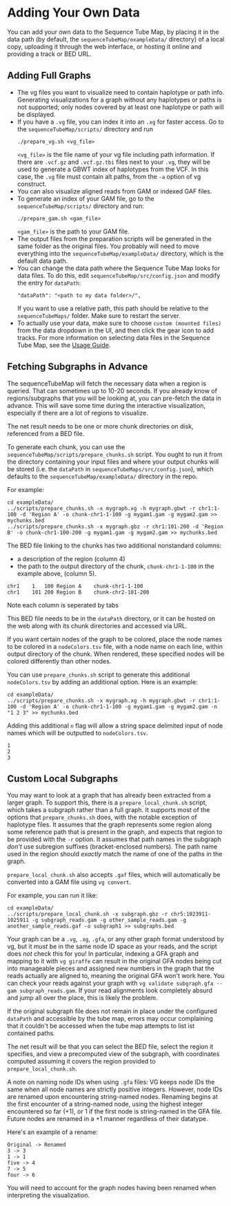 # Adding Your Own Data

You can add your own data to the Sequence Tube Map, by placing it in the data path (by default, the `sequenceTubeMap/exampleData/` directory) of a local copy, uploading it through the web interface, or hosting it online and providing a track or BED URL.

## Adding Full Graphs

- The vg files you want to visualize need to contain haplotype or path info. Generating visualizations for a graph without any haplotypes or paths is not supported; only nodes covered by at least one haplotype or path will be displayed.
- If you have a `.vg` file, you can index it into an `.xg` for faster access. Go to the `sequenceTubeMap/scripts/` directory and run
  ```
  ./prepare_vg.sh <vg_file>
  ```
  `<vg_file>` is the file name of your vg file including path information.
  If there are `.vcf.gz` and `.vcf.gz.tbi` files next to your `.vg`, they will be used to generate a GBWT index of haplotypes from the VCF. In this case, the `.vg` file must contain alt paths, from the `-a` option of vg construct.
- You can also visualize aligned reads from GAM or indexed GAF files.
- To generate an index of your GAM file, go to the `sequenceTubeMap/scripts/` directory and run:
  ```
  ./prepare_gam.sh <gam_file>
  ```
  `<gam_file>` is the path to your GAM file.
- The output files from the preparation scripts will be generated in the same folder as the original files. You probably will need to move everything into the `sequenceTubeMap/exampleData/` directory, which is the default data path.
- You can change the data path where the Sequence Tube Map looks for data files. To do this, edit `sequenceTubeMap/src/config.json` and modify the entry for `dataPath`:
  ```
  "dataPath": "<path to my data folder>/",
  ```
  If you want to use a relative path, this path should be relative to the `sequenceTubeMaps/` folder. Make sure to restart the server.
- To actually use your data, make sure to choose `custom (mounted files)` from the data dropdown in the UI, and then click the gear icon to add tracks. For more information on selecting data files in the Sequence Tube Map, see the [Usage Guide](../public/help/help.md).

## Fetching Subgraphs in Advance

The sequenceTubeMap will fetch the necessary data when a region is queried. 
That can sometimes up to 10-20 seconds.
If you already know of regions/subgraphs that you will be looking at, you can pre-fetch the data in advance. 
This will save some time during the interactive visualization, especially if there are a lot of regions to visualize.

The net result needs to be one or more chunk directories on disk, referenced from a BED file.

To generate each chunk, you can use the `sequenceTubeMap/scripts/prepare_chunks.sh` script. You ought to run it from the directory containing your input files and where your output chunks will be stored (i.e. the `dataPath` in `sequenceTubeMaps/src/config.json`), which defaults to the `sequenceTubeMap/exampleData/` directory in the repo.

For example:

```
cd exampleData/
../scripts/prepare_chunks.sh -x mygraph.xg -h mygraph.gbwt -r chr1:1-100 -d 'Region A' -o chunk-chr1-1-100 -g mygam1.gam -g mygam2.gam >> mychunks.bed
../scripts/prepare_chunks.sh -x mygraph.gbz -r chr1:101-200 -d 'Region B' -o chunk-chr1-100-200 -g mygam1.gam -g mygam2.gam >> mychunks.bed
```

The BED file linking to the chunks has two additional nonstandard columns: 

- a description of the region (column 4)
- the path to the output directory of the chunk, `chunk-chr1-1-100` in the example above, (column 5). 

```
chr1	1	100	Region A	chunk-chr1-1-100
chr1	101	200	Region B	chunk-chr2-101-200
```
Note each column is seperated by tabs

This BED file needs to be in the `dataPath` directory, or it can be hosted on the web along with its chunk directories and accessed via URL.

If you want certain nodes of the graph to be colored, place the node names to be colored in a `nodeColors.tsv` file, with a node name on each line, within output directory of the chunk. When rendered, these specified nodes will be colored differently than other nodes.

You can use `prepare_chunks.sh` script to generate this additional `nodeColors.tsv` by adding an additional option. Here is an example:

```
cd exampleData/
../scripts/prepare_chunks.sh -x mygraph.xg -h mygraph.gbwt -r chr1:1-100 -d 'Region A' -o chunk-chr1-1-100 -g mygam1.gam -g mygam2.gam -n "1 2 3" >> mychunks.bed
```

Adding this additional `n` flag will allow a string space delimited input of node names which will be outputted to `nodeColors.tsv`.

```
1
2
3
```

## Custom Local Subgraphs

You may want to look at a graph that has already been extracted from a larger graph.
To support this, there is a `prepare_local_chunk.sh` script, which takes a subgraph rather than a full graph.
It supports most of the options that `prepare_chunks.sh` does, with the notable exception of haplotype files.
It assumes that the graph represents some region along some reference path that is present in the graph, and expects that region to be provided with the `-r` option.
It assumes that path names in the subgraph *don't* use subregion suffixes (bracket-enclosed numbers).
The path name used in the region should *exactly* match the name of one of the paths in the graph.

`prepare_local_chunk.sh` also accepts `.gaf` files, which will automatically be converted into a GAM file using `vg convert`.

For example, you can run it like:

```
cd exampleData/
../scripts/prepare_local_chunk.sh -x subgraph.gbz -r chr5:1023911-1025911 -g subgraph_reads.gam -g other_sample_reads.gam -g another_sample_reads.gaf -o subgraph1 >> subgraphs.bed
```

Your graph can be a `.vg`, `.xg`, `.gfa`, or any other graph format understood by vg, but it *must* be in the same node ID space as your reads, and the script does *not* check this for you! In particular, indexing a GFA graph and mapping to it with `vg giraffe` can result in the original GFA nodes being cut into manageable pieces and assigned new numbers in the graph that the reads actually are aligned to, meaning the original GFA won't work here. You can check your reads against your graph with `vg validate subgraph.gfa --gam subgraph_reads.gam`. If your read alignments look completely absurd and jump all over the place, this is likely the problem.

If the original subgraph file does not remain in place under the configured `dataPath` and accessible by the tube map, errors may occur complaining that it couldn't be accessed when the tube map attempts to list ist contained paths.

The net result will be that you can select the BED file, select the region it specifies, and view a precomputed view of the subgraph, with coordinates computed assuming it covers the region provided to `prepare_local_chunk.sh`.

A note on naming node IDs when using `.gfa` files:
VG keeps node IDs the same when all node names are strictly positive integers. However, node IDs are renamed upon encountering string-named nodes. Renaming begins at the first encounter of a string-named node, using the highest integer encountered so far (+1), or 1 if the first node is string-named in the GFA file. Future nodes are renamed in a +1 manner regardless of their datatype.

Here's an example of a rename:

```
Original -> Renamed
3 -> 3
1 -> 1
five -> 4
7 -> 5
four -> 6
```

You will need to account for the graph nodes having been renamed when interpreting the visualization.
